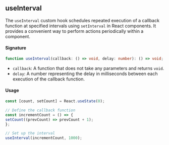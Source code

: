 ## useInterval
The `useInterval` custom hook schedules repeated execution of a callback function at specified intervals using `setInterval` in React components. It provides a convenient way to perform actions periodically within a component.

#### Signature

```typescript
function useInterval(callback: () => void, delay: number): () => void;
```
- `callback`: A function that does not take any parameters and returns `void`.
- `delay`: A number representing the delay in milliseconds between each execution of the callback function.

#### Usage

```typescript
const [count, setCount] = React.useState(0);

// Define the callback function
const incrementCount = () => {
setCount((prevCount) => prevCount + 1);
};

// Set up the interval
useInterval(incrementCount, 1000);
```